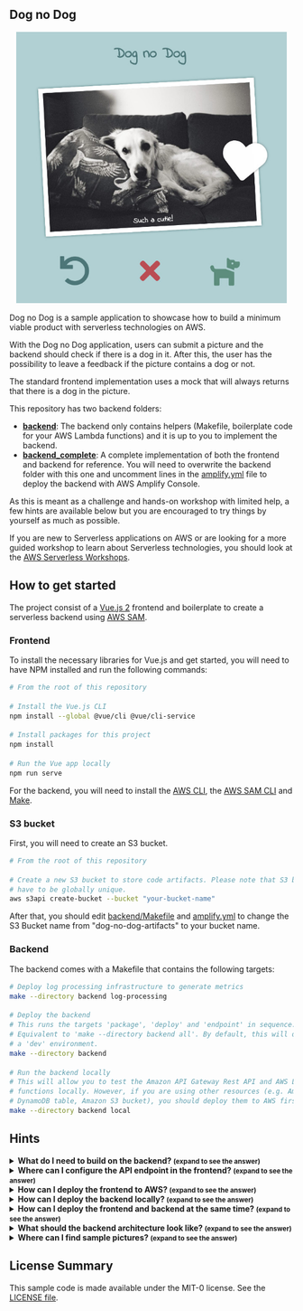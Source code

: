 ## Dog no Dog

<p align="center">
  <img src="images/dog-no-dog.jpg" height="480"/>
</p>

Dog no Dog is a sample application to showcase how to build a minimum viable product with serverless technologies on AWS.

With the Dog no Dog application, users can submit a picture and the backend should check if there is a dog in it. After this, the user has the possibility to leave a feedback if the picture contains a dog or not.

The standard frontend implementation uses a mock that will always returns that there is a dog in the picture.

This repository has two backend folders:

* __[backend](./backend/)__: The backend only contains helpers (Makefile, boilerplate code for your AWS Lambda functions) and it is up to you to implement the backend.
* __[backend_complete](./backend_complete/)__: A complete implementation of both the frontend and backend for reference. You will need to overwrite the backend folder with this one and uncomment lines in the [amplify.yml](./amplify.yml) file to deploy the backend with AWS Amplify Console.

As this is meant as a challenge and hands-on workshop with limited help, a few hints are available below but you are encouraged to try things by yourself as much as possible.

If you are new to Serverless applications on AWS or are looking for a more guided workshop to learn about Serverless technologies, you should look at the [AWS Serverless Workshops](https://github.com/aws-samples/aws-serverless-workshops).

## How to get started

The project consist of a [Vue.js 2](https://vuejs.org/) frontend and boilerplate to create a serverless backend using [AWS SAM](https://docs.aws.amazon.com/serverless-application-model/latest/developerguide/what-is-sam.html).

### Frontend

To install the necessary libraries for Vue.js and get started, you will need to have NPM installed and run the following commands:

```bash
# From the root of this repository

# Install the Vue.js CLI
npm install --global @vue/cli @vue/cli-service

# Install packages for this project
npm install

# Run the Vue app locally
npm run serve
```

For the backend, you will need to install the [AWS CLI](https://aws.amazon.com/cli/), the [AWS SAM CLI](https://docs.aws.amazon.com/serverless-application-model/latest/developerguide/serverless-sam-cli-install.html) and [Make](https://www.gnu.org/software/make/).

### S3 bucket

First, you will need to create an S3 bucket.

```bash
# From the root of this repository

# Create a new S3 bucket to store code artifacts. Please note that S3 buckets
# have to be globally unique.
aws s3api create-bucket --bucket "your-bucket-name"
```

After that, you should edit [backend/Makefile](backend/Makefile) and [amplify.yml](amplify.yml) to change the S3 Bucket name from "dog-no-dog-artifacts" to your bucket name.

### Backend

The backend comes with a Makefile that contains the following targets:

```bash
# Deploy log processing infrastructure to generate metrics
make --directory backend log-processing

# Deploy the backend
# This runs the targets 'package', 'deploy' and 'endpoint' in sequence.
# Equivalent to 'make --directory backend all'. By default, this will deploy to
# a 'dev' environment.
make --directory backend

# Run the backend locally
# This will allow you to test the Amazon API Gateway Rest API and AWS Lambda
# functions locally. However, if you are using other resources (e.g. Amazon
# DynamoDB table, Amazon S3 bucket), you should deploy them to AWS first.
make --directory backend local
```

## Hints

<details>
<summary><strong>
What do I need to build on the backend? <small>(expand to see the answer)</small>
</strong></summary>

There is no formal API definition, but you can find all the API calls made by the frontend in the [api.js file](./src/backend/api.js) in the frontend.

</details>

<details>
<summary><strong>
Where can I configure the API endpoint in the frontend? <small>(expand to see the answer)</small>
</strong></summary>

The API endpoint value is held in the [.env.development](./.env.development) and [.env.production](./.env.production) files.

</details>

<details>
<summary><strong>
How can I deploy the frontend to AWS? <small>(expand to see the answer)</small>
</strong></summary>

You can leverage [AWS Amplify Console](https://aws.amazon.com/amplify/console/) to create a CI/CD pipeline for the frontend.

For this, you will need to initialise the frontend folder as a git repository and push it to a repository service provider supported by AWS Amplify Console.

You can find more details in the [Getting Started](https://docs.aws.amazon.com/amplify/latest/userguide/getting-started.html) section of the documentation.

</details>

<details>
<summary><strong>
How can I deploy the backend locally? <small>(expand to see the answer)</small>
</strong></summary>

The [Makefile in the /backend/ folder](./backend/Makefile) contains a target named `local`. You can run this target to deploy your serverless application locally for debugging and testing.

See [sam local start-api](https://docs.aws.amazon.com/serverless-application-model/latest/developerguide/sam-cli-command-reference-sam-local-start-api.html) for more information about how this work.

</details>

<details>
<summary><strong>
How can I deploy the frontend and backend at the same time? <small>(expand to see the answer)</small>
</strong></summary>

Amplify Console will look for a file named [amplify.yml](./amplify.yml) in your repository. This file can contain instructions to deploy the backend and frontend, as well as [end-to-end testing instructions using Cypress](https://aws.amazon.com/blogs/mobile/run-end-to-end-cypress-tests-for-your-fullstack-ci-cd-deployment-with-amplify-console/).

</details>

<details>
<summary><strong>
What should the backend architecture look like? <small>(expand to see the answer)</small>
</strong></summary>

Here is an architecture diagram of what the implementation could look like:

<p align="center">
  <img src="images/architecture.png"/>
</p>

The [backend folder](./backend/) already has an Amazon API Gateway Rest API and an empty AWS Lambda function (HasDogFunction).

</details>

<details>
<summary><strong>
Where can I find sample pictures? <small>(expand to see the answer)</small>
</strong></summary>

You can find sample pictures in the [pictures](./pictures/) folder.

As the frontend doesn't change the resolution of the image and encode it in Base64 before sending it to API Gateway, there is a size limit for pictures. Amazon API Gateway has a [payload limit of 10MB](https://docs.aws.amazon.com/apigateway/latest/developerguide/limits.html) and Base64 encoding has an overhead of 33%. Therefore, you will not be able to send pictures that are larger than 7.5MB.

</details>

## License Summary

This sample code is made available under the MIT-0 license. See the [LICENSE file](./LICENSE).
